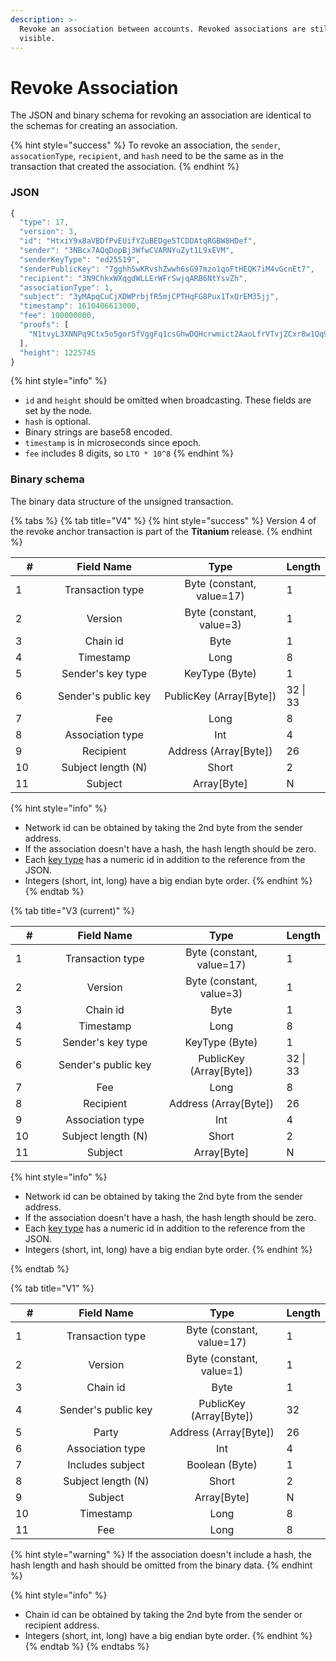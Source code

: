 ```yaml
---
description: >-
  Revoke an association between accounts. Revoked associations are still
  visible.
---
```


# Revoke Association

The JSON and binary schema for revoking an association are identical to the schemas for creating an association.

{% hint style="success" %}
To revoke an association, the `sender`, `assocationType`, `recipient`, and `hash` need to be the same as in the transaction that created the association.
{% endhint %}

### JSON

```javascript
{
  "type": 17,
  "version": 3,
  "id": "HtxiY9x8aVBDfPvEUifYZuBEDge5TCDDAtqRGBW8HDef",
  "sender": "3NBcx7AQqDopBj3WfwCVARNYuZyt1L9xEVM",
  "senderKeyType": "ed25519",
  "senderPublicKey": "7gghhSwKRvshZwwh6sG97mzo1qoFtHEQK7iM4vGcnEt7",
  "recipient": "3N9ChkxWXqgdWLLErWFrSwjqARB6NtYsvZh",
  "associationType": 1,
  "subject": "3yMApqCuCjXDWPrbjfR5mjCPTHqFG8Pux1TxQrEM35jj",
  "timestamp": 1610406613000,
  "fee": 100000000,
  "proofs": [
    "N1tvyL3XNNPq9Ctx5o5gorSfVggFq1csGhwDQHcrwmict2AaoLfrVTvjZCxr8w1Qq9a3XUgBD5nTg21wmLQTUg5"
  ],
  "height": 1225745
}
```

{% hint style="info" %}
* `id` and `height` should be omitted when broadcasting. These fields are set by the node.
* `hash` is optional.
* Binary strings are base58 encoded.
* `timestamp` is in microseconds since epoch.
* `fee` includes 8 digits, so `LTO * 10^8`
{% endhint %}

### Binary schema

The binary data structure of the unsigned transaction.

{% tabs %}
{% tab title="V4" %}
{% hint style="success" %}
Version 4 of the revoke anchor transaction is part of the **Titanium** release.
{% endhint %}

<table><thead><tr><th width="76">#</th><th width="245" align="center">Field Name</th><th width="273" align="center">Type</th><th>Length</th></tr></thead><tbody><tr><td>1</td><td align="center">Transaction type</td><td align="center">Byte (constant, value=17)</td><td>1</td></tr><tr><td>2</td><td align="center">Version</td><td align="center">Byte (constant, value=3)</td><td>1</td></tr><tr><td>3</td><td align="center">Chain id</td><td align="center">Byte</td><td>1</td></tr><tr><td>4</td><td align="center">Timestamp</td><td align="center">Long</td><td>8</td></tr><tr><td>5</td><td align="center">Sender's key type</td><td align="center">KeyType (Byte)</td><td>1</td></tr><tr><td>6</td><td align="center">Sender's public key</td><td align="center">PublicKey (Array[Byte])</td><td>32 | 33</td></tr><tr><td>7</td><td align="center">Fee</td><td align="center">Long</td><td>8</td></tr><tr><td>8</td><td align="center">Association type</td><td align="center">Int</td><td>4</td></tr><tr><td>9</td><td align="center">Recipient</td><td align="center">Address (Array[Byte])</td><td>26</td></tr><tr><td>10</td><td align="center">Subject length (N)</td><td align="center">Short</td><td>2</td></tr><tr><td>11</td><td align="center">Subject</td><td align="center">Array[Byte]</td><td>N</td></tr></tbody></table>

{% hint style="info" %}
* Network id can be obtained by taking the 2nd byte from the sender address.
* If the association doesn't have a hash, the hash length should be zero.
* Each [key type](../../accounts/#key-types) has a numeric id in addition to the reference from the JSON.
* Integers (short, int, long) have a big endian byte order.
{% endhint %}
{% endtab %}

{% tab title="V3 (current)" %}
<table><thead><tr><th width="76">#</th><th width="261" align="center">Field Name</th><th width="273" align="center">Type</th><th>Length</th></tr></thead><tbody><tr><td>1</td><td align="center">Transaction type</td><td align="center">Byte (constant, value=17)</td><td>1</td></tr><tr><td>2</td><td align="center">Version</td><td align="center">Byte (constant, value=3)</td><td>1</td></tr><tr><td>3</td><td align="center">Chain id</td><td align="center">Byte</td><td>1</td></tr><tr><td>4</td><td align="center">Timestamp</td><td align="center">Long</td><td>8</td></tr><tr><td>5</td><td align="center">Sender's key type</td><td align="center">KeyType (Byte)</td><td>1</td></tr><tr><td>6</td><td align="center">Sender's public key</td><td align="center">PublicKey (Array[Byte])</td><td>32 | 33</td></tr><tr><td>7</td><td align="center">Fee</td><td align="center">Long</td><td>8</td></tr><tr><td>8</td><td align="center">Recipient</td><td align="center">Address (Array[Byte])</td><td>26</td></tr><tr><td>9</td><td align="center">Association type</td><td align="center">Int</td><td>4</td></tr><tr><td>10</td><td align="center">Subject length (N)</td><td align="center">Short</td><td>2</td></tr><tr><td>11</td><td align="center">Subject</td><td align="center">Array[Byte]</td><td>N</td></tr></tbody></table>

{% hint style="info" %}
* Network id can be obtained by taking the 2nd byte from the sender address.
* If the association doesn't have a hash, the hash length should be zero.
* Each [key type](../../accounts/#key-types) has a numeric id in addition to the reference from the JSON.
* Integers (short, int, long) have a big endian byte order.
{% endhint %}


{% endtab %}

{% tab title="V1" %}
<table><thead><tr><th width="76">#</th><th width="253" align="center">Field Name</th><th width="259" align="center">Type</th><th>Length</th></tr></thead><tbody><tr><td>1</td><td align="center">Transaction type</td><td align="center">Byte (constant, value=17)</td><td>1</td></tr><tr><td>2</td><td align="center">Version</td><td align="center">Byte (constant, value=1)</td><td>1</td></tr><tr><td>3</td><td align="center">Chain id</td><td align="center">Byte</td><td>1</td></tr><tr><td>4</td><td align="center">Sender's public key</td><td align="center">PublicKey (Array[Byte])</td><td>32</td></tr><tr><td>5</td><td align="center">Party</td><td align="center">Address (Array[Byte])</td><td>26</td></tr><tr><td>6</td><td align="center">Association type</td><td align="center">Int</td><td>4</td></tr><tr><td>7</td><td align="center">Includes subject</td><td align="center">Boolean (Byte)</td><td>1</td></tr><tr><td>8</td><td align="center">Subject length (N)</td><td align="center">Short</td><td>2</td></tr><tr><td>9</td><td align="center">Subject</td><td align="center">Array[Byte]</td><td>N</td></tr><tr><td>10</td><td align="center">Timestamp</td><td align="center">Long</td><td>8</td></tr><tr><td>11</td><td align="center">Fee</td><td align="center">Long</td><td>8</td></tr></tbody></table>

{% hint style="warning" %}
If the association doesn't include a hash, the hash length and hash should be omitted from the binary data.
{% endhint %}

{% hint style="info" %}
* Chain id can be obtained by taking the 2nd byte from the sender or recipient address.
* Integers (short, int, long) have a big endian byte order.
{% endhint %}
{% endtab %}
{% endtabs %}
